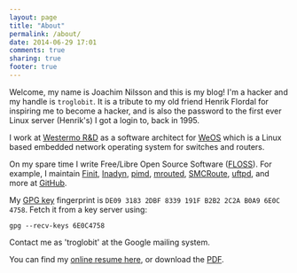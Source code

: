 ```yaml
---
layout: page
title: "About"
permalink: /about/
date: 2014-06-29 17:01
comments: true
sharing: true
footer: true
---
```


Welcome, my name is Joachim Nilsson and this is my blog!  I'm a hacker
and my handle is `troglobit`.  It is a tribute to my old friend Henrik
Flordal for inspiring me to become a hacker, and is also the password to
the first ever Linux server (Henrik's) I got a login to, back in 1995.

I work at [Westermo R&D][westermo] as a software architect for [WeOS][]
which is a Linux based embedded network operating system for switches
and routers.

On my spare time I write Free/Libre Open Source Software ([FLOSS][]).
For example, I maintain [Finit][], [Inadyn][], [pimd][], [mrouted][],
[SMCRoute][], [uftpd][], and more at [GitHub][].

My [GPG key][] fingerprint is `DE09 3183 2DBF 8339 191F B2B2 2C2A B0A9
6E0C 4758`.  Fetch it from a key server using:

    gpg --recv-keys 6E0C4758

Contact me as 'troglobit' at the Google mailing system.

You can find my [online resume here][resume], or download the [PDF][].

[Finit]:    /finit.html
[Inadyn]:   /inadyn.html
[pimd]:     /pimd.html
[mrouted]:  /mrouted.html
[SMCRoute]: /smcroute.html
[uftpd]:    /uftpd.html
[westermo]: http://www.westermo.com
[WeOS]:     http://www.westermo.com/web/web_en_idc_com.nsf/AllDocuments/771C3C1ECF9B9550C1257E58002B89B3
[FLOSS]:    http://en.wikipedia.org/wiki/Free_and_open-source_software
[GitHub]:   http://github.com/troglobit/
[GPG key]:  http://pgp.mit.edu:11371/pks/lookup?op=get&search=0x6E0C4758
[resume]:   http://resume.troglobit.com
[PDF]:      http://resume.troglobit.com/resume.pdf
